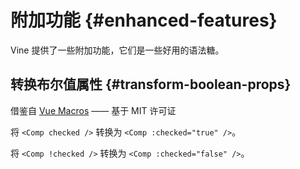 # 附加功能 {#enhanced-features}

Vine 提供了一些附加功能，它们是一些好用的语法糖。

## 转换布尔值属性 <VersionTip version="v1.3.0+" /> {#transform-boolean-props}

借鉴自 [Vue Macros](https://vue-macros.dev/features/boolean-prop.html) —— 基于 MIT 许可证

将 `<Comp checked />` 转换为 `<Comp :checked="true" />`。

将 `<Comp !checked />` 转换为 `<Comp :checked="false" />`。
